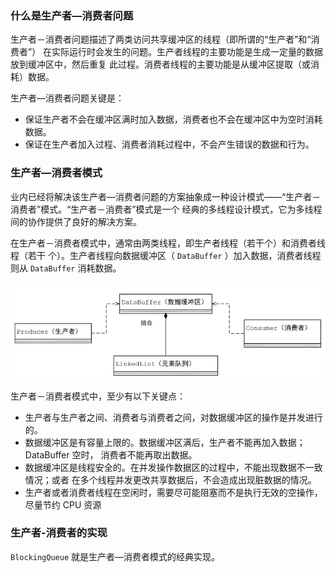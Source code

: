 ### 什么是生产者—消费者问题

生产者－消费者问题描述了两类访问共享缓冲区的线程（即所谓的“生产者”和“消费者”） 在实际运行时会发生的问题。生产者线程的主要功能是生成一定量的数据放到缓冲区中，然后重复 此过程。消费者线程的主要功能是从缓冲区提取（或消耗）数据。

生产者―消费者问题关键是： 

- 保证生产者不会在缓冲区满时加入数据，消费者也不会在缓冲区中为空时消耗数据。 
- 保证在生产者加入过程、消费者消耗过程中，不会产生错误的数据和行为。





### 生产者—消费者模式

业内已经将解决该生产者—消费者问题的方案抽象成一种设计模式——“生产者－消费者”模式。“生产者－消费者”模式是一个 经典的多线程设计模式，它为多线程间的协作提供了良好的解决方案。

在生产者－消费者模式中，通常由两类线程，即生产者线程（若干个）和消费者线程（若干 个）。生产者线程向数据缓冲区（ `DataBuffer` ）加入数据，消费者线程则从 `DataBuffer` 消耗数据。

 ![image-20240829145919110](images/image-20240829145919110.png)

生产者－消费者模式中，至少有以下关键点： 

- 生产者与生产者之间、消费者与消费者之间，对数据缓冲区的操作是并发进行的。 
- 数据缓冲区是有容量上限的。数据缓冲区满后，生产者不能再加入数据；DataBuffer 空时， 消费者不能再取出数据。 
- 数据缓冲区是线程安全的。在并发操作数据区的过程中，不能出现数据不一致情况；或者 在多个线程并发更改共享数据后，不会造成出现脏数据的情况。 
- 生产者或者消费者线程在空闲时，需要尽可能阻塞而不是执行无效的空操作，尽量节约 CPU 资源





### 生产者-消费者的实现

`BlockingQueue` 就是生产者—消费者模式的经典实现。

